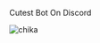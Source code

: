 Cutest Bot On Discord









![chika](https://user-images.githubusercontent.com/73543787/144385973-f937ca64-4f79-4e04-9263-0432389eeb9a.png)
